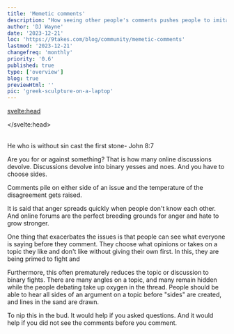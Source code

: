 ```yaml
---
title: 'Memetic comments'
description: "How seeing other people's comments pushes people to imitate or attack the other person"
author: 'DJ Wayne'
date: '2023-12-21'
loc: 'https://9takes.com/blog/community/memetic-comments'
lastmod: '2023-12-21'
changefreq: 'monthly'
priority: '0.6'
published: true
type: ['overview']
blog: true
previewHtml: ''
pic: 'greek-sculpture-on-a-laptop'
---
```


<svelte:head>

</svelte:head>

<script>
	import  PopCard  from "../../lib/components/atoms/PopCard.svelte";
</script>

<div
	style="display: flex;
    justify-content: center;
	margin: 1rem 0;"
>
 <PopCard
		image={`/blogs/greek-sculpture-on-a-laptop.webp`}
		showIcon={false}
		tint={false}
		displayText=""
		altText="a greek statue on his laptop reading the comments"
		subtext=""
	/>

</div>

<p class="firstLetter">He who is without sin cast the first stone- John 8:7<p>

Are you for or against something? That is how many online discussions devolve. Discussions devolve into binary yesses and noes. And you have to choose sides. 

Comments pile on either side of an issue and the temperature of the disagreement gets raised.

It is said that anger spreads quickly when people don't know each other. And online forums are the perfect breeding grounds for anger and hate to grow stronger. 

One thing that exacerbates the issues is that people can see what everyone is saying before they comment. They choose what opinions or takes on a topic they like and don't like without giving their own first. In this, they are being primed to fight and 

Furthermore, this often prematurely reduces the topic or discussion to binary fights. There are many angles on a topic, and many remain hidden while the people debating take up oxygen in the thread. People should be able to hear all sides of an argument on a topic before "sides" are created, and lines in the sand are drawn.

To nip this in the bud. It would help if you asked questions. And it would help if you did not see the comments before you comment.